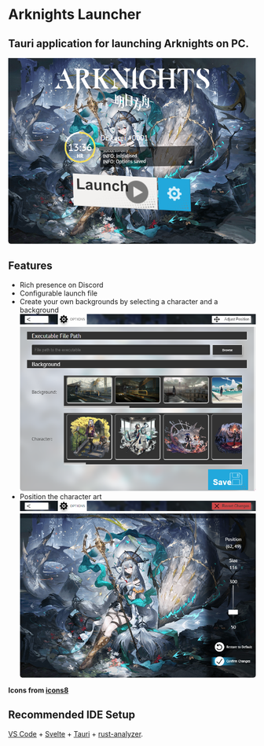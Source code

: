 # Arknights Launcher

## Tauri application for launching Arknights on PC.  

![Picture of the main view](images/MainView.png)

## Features
* Rich presence on Discord
* Configurable launch file
* Create your own backgrounds by selecting a character and a background
![Picture of the options](images/OptionsView.png)
* Position the character art  
![Picture of the positioning UI](images/Positioning.png)

<b>Icons from [icons8](https://icons8.com/)</b>

## Recommended IDE Setup

[VS Code](https://code.visualstudio.com/) + [Svelte](https://marketplace.visualstudio.com/items?itemName=svelte.svelte-vscode) + [Tauri](https://marketplace.visualstudio.com/items?itemName=tauri-apps.tauri-vscode) + [rust-analyzer](https://marketplace.visualstudio.com/items?itemName=rust-lang.rust-analyzer).
